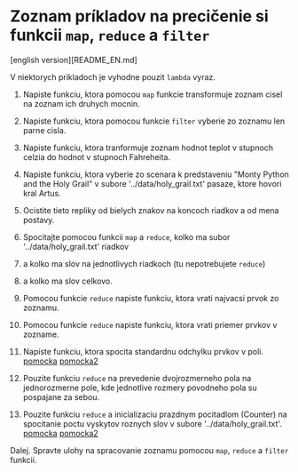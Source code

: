 # Zoznam príkladov na precičenie si funkcii `map`, `reduce` a `filter`
[english version][README_EN.md]

V niektorych prikladoch je vyhodne pouzit `lambda` vyraz.

1. Napiste funkciu, ktora pomocou `map` funkcie transformuje zoznam cisel na zoznam ich druhych mocnin.

2. Napiste funkciu, ktora pomocou funkcie `filter` vyberie zo zoznamu len parne cisla.
 
3. Napiste funkciu, ktora tranformuje zoznam hodnot teplot v stupnoch celzia do hodnot v stupnoch Fahreheita.

4. Napiste funkciu, ktora vyberie zo scenara k predstaveniu "Monty Python and the Holy Grail" v subore '../data/holy_grail.txt' pasaze, ktore hovori kral Artus.

5. Ocistite tieto repliky od bielych znakov na koncoch riadkov a od mena postavy.

6. Spocitajte pomocou funkcii `map` a `reduce`, kolko ma subor '../data/holy_grail.txt' riadkov

7. a kolko ma slov na jednotlivych riadkoch (tu nepotrebujete `reduce`)

8. a kolko ma slov celkovo.

9. Pomocou funkcie `reduce` napiste funkciu, ktora vrati najvacsi prvok zo zoznamu.

10. Pomocou funkcie `reduce` napiste funkciu, ktora vrati priemer prvkov v zozname.

11. Napiste funkciu, ktora spocita standardnu odchylku prvkov v poli. [pomocka](https://en.wikipedia.org/wiki/Standard_deviation)
[pomocka2](https://docs.python.org/3.5/library/math.html)

12. Pouzite funkciu `reduce` na prevedenie dvojrozmerneho pola na jednorozmerne pole, kde jednotlive rozmery povodneho pola su pospajane za sebou.

13. Pouzite funkciu `reduce` a inicializaciu prazdnym pocitadlom (Counter) na spocitanie poctu vyskytov roznych slov v subore '../data/holy_grail.txt'. [pomocka](https://docs.python.org/2/library/collections.html#collections.Counter)
[pomocka2](https://docs.python.org/3.5/library/re.html#re.split)

Dalej. Spravte ulohy na spracovanie zoznamu pomocou `map`, `reduce` a `filter` funkcii.

